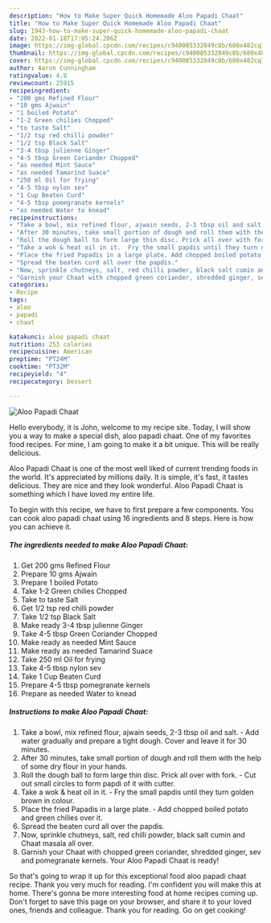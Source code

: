 ```yaml
---
description: "How to Make Super Quick Homemade Aloo Papadi Chaat"
title: "How to Make Super Quick Homemade Aloo Papadi Chaat"
slug: 1943-how-to-make-super-quick-homemade-aloo-papadi-chaat
date: 2022-01-18T17:05:24.206Z
image: https://img-global.cpcdn.com/recipes/c940085332849c8b/680x482cq70/aloo-papadi-chaat-recipe-main-photo.jpg
thumbnail: https://img-global.cpcdn.com/recipes/c940085332849c8b/680x482cq70/aloo-papadi-chaat-recipe-main-photo.jpg
cover: https://img-global.cpcdn.com/recipes/c940085332849c8b/680x482cq70/aloo-papadi-chaat-recipe-main-photo.jpg
author: Aaron Cunningham
ratingvalue: 4.8
reviewcount: 25915
recipeingredient:
- "200 gms Refined Flour"
- "10 gms Ajwain"
- "1 boiled Potato"
- "1-2 Green chilies Chopped"
- "to taste Salt"
- "1/2 tsp red chilli powder"
- "1/2 tsp Black Salt"
- "3-4 tbsp julienne Ginger"
- "4-5 tbsp Green Coriander Chopped"
- "as needed Mint Sauce"
- "as needed Tamarind Suace"
- "250 ml Oil for frying"
- "4-5 tbsp nylon sev"
- "1 Cup Beaten Curd"
- "4-5 tbsp pomegranate kernels"
- "as needed Water to knead"
recipeinstructions:
- "Take a bowl, mix refined flour, ajwain seeds, 2-3 tbsp oil and salt. Add water gradually and prepare a tight dough. Cover and leave it for 30 minutes."
- "After 30 minutes, take small portion of dough and roll them with the help of some dry flour in your hands."
- "Roll the dough ball to form large thin disc. Prick all over with fork.  Cut out small circles to form papdi of it with cutter."
- "Take a wok & heat oil in it.  Fry the small papdis until they turn golden brown in colour."
- "Place the fried Papadis in a large plate. Add chopped boiled potato and green chilies over it."
- "Spread the beaten curd all over the papdis."
- "Now, sprinkle chutneys, salt, red chilli powder, black salt cumin and Chaat masala all over."
- "Garnish your Chaat with chopped green coriander, shredded ginger, sev and pomegranate kernels. Your Aloo Papadi Chaat is ready!"
categories:
- Recipe
tags:
- aloo
- papadi
- chaat

katakunci: aloo papadi chaat 
nutrition: 253 calories
recipecuisine: American
preptime: "PT24M"
cooktime: "PT32M"
recipeyield: "4"
recipecategory: Dessert

---
```



![Aloo Papadi Chaat](https://img-global.cpcdn.com/recipes/c940085332849c8b/680x482cq70/aloo-papadi-chaat-recipe-main-photo.jpg)

Hello everybody, it is John, welcome to my recipe site. Today, I will show you a way to make a special dish, aloo papadi chaat. One of my favorites food recipes. For mine, I am going to make it a bit unique. This will be really delicious.



Aloo Papadi Chaat is one of the most well liked of current trending foods in the world. It's appreciated by millions daily. It is simple, it's fast, it tastes delicious. They are nice and they look wonderful. Aloo Papadi Chaat is something which I have loved my entire life.


To begin with this recipe, we have to first prepare a few components. You can cook aloo papadi chaat using 16 ingredients and 8 steps. Here is how you can achieve it.

<!--inarticleads1-->

##### The ingredients needed to make Aloo Papadi Chaat:

1. Get 200 gms Refined Flour
1. Prepare 10 gms Ajwain
1. Prepare 1 boiled Potato
1. Take 1-2 Green chilies Chopped
1. Take to taste Salt
1. Get 1/2 tsp red chilli powder
1. Take 1/2 tsp Black Salt
1. Make ready 3-4 tbsp julienne Ginger
1. Take 4-5 tbsp Green Coriander Chopped
1. Make ready as needed Mint Sauce
1. Make ready as needed Tamarind Suace
1. Take 250 ml Oil for frying
1. Take 4-5 tbsp nylon sev
1. Take 1 Cup Beaten Curd
1. Prepare 4-5 tbsp pomegranate kernels
1. Prepare as needed Water to knead




<!--inarticleads2-->

##### Instructions to make Aloo Papadi Chaat:

1. Take a bowl, mix refined flour, ajwain seeds, 2-3 tbsp oil and salt. - Add water gradually and prepare a tight dough. Cover and leave it for 30 minutes.
1. After 30 minutes, take small portion of dough and roll them with the help of some dry flour in your hands.
1. Roll the dough ball to form large thin disc. Prick all over with fork.  - Cut out small circles to form papdi of it with cutter.
1. Take a wok & heat oil in it.  - Fry the small papdis until they turn golden brown in colour.
1. Place the fried Papadis in a large plate. - Add chopped boiled potato and green chilies over it.
1. Spread the beaten curd all over the papdis.
1. Now, sprinkle chutneys, salt, red chilli powder, black salt cumin and Chaat masala all over.
1. Garnish your Chaat with chopped green coriander, shredded ginger, sev and pomegranate kernels. Your Aloo Papadi Chaat is ready!




So that's going to wrap it up for this exceptional food aloo papadi chaat recipe. Thank you very much for reading. I'm confident you will make this at home. There's gonna be more interesting food at home recipes coming up. Don't forget to save this page on your browser, and share it to your loved ones, friends and colleague. Thank you for reading. Go on get cooking!
